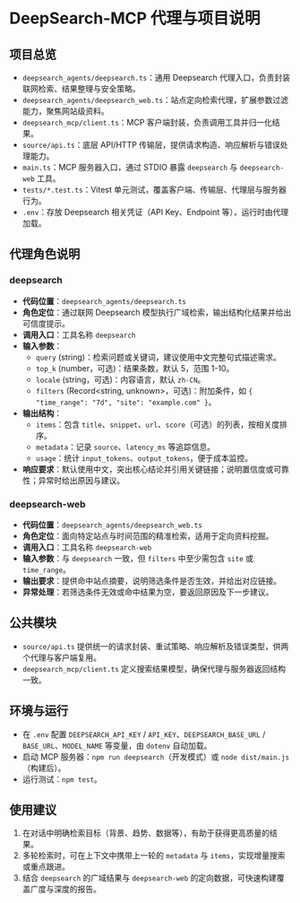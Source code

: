# DeepSearch-MCP 代理与项目说明

## 项目总览
- `deepsearch_agents/deepsearch.ts`：通用 Deepsearch 代理入口，负责封装联网检索、结果整理与安全策略。
- `deepsearch_agents/deepsearch_web.ts`：站点定向检索代理，扩展参数过滤能力，聚焦网站级资料。
- `deepsearch_mcp/client.ts`：MCP 客户端封装，负责调用工具并归一化结果。
- `source/api.ts`：底层 API/HTTP 传输层，提供请求构造、响应解析与错误处理能力。
- `main.ts`：MCP 服务器入口，通过 STDIO 暴露 `deepsearch` 与 `deepsearch-web` 工具。
- `tests/*.test.ts`：Vitest 单元测试，覆盖客户端、传输层、代理层与服务器行为。
- `.env`：存放 Deepsearch 相关凭证（API Key、Endpoint 等），运行时由代理加载。

## 代理角色说明

### deepsearch
- **代码位置**：`deepsearch_agents/deepsearch.ts`
- **角色定位**：通过联网 Deepsearch 模型执行广域检索，输出结构化结果并给出可信度提示。
- **调用入口**：工具名称 `deepsearch`
- **输入参数**：
  - `query` (string)：检索问题或关键词，建议使用中文完整句式描述需求。
  - `top_k` (number，可选)：结果条数，默认 5，范围 1-10。
  - `locale` (string，可选)：内容语言，默认 `zh-CN`。
  - `filters` (Record<string, unknown>，可选)：附加条件，如 `{ "time_range": "7d", "site": "example.com" }`。
- **输出结构**：
  - `items`：包含 `title`、`snippet`、`url`、`score`（可选）的列表，按相关度排序。
  - `metadata`：记录 `source`、`latency_ms` 等追踪信息。
  - `usage`：统计 `input_tokens`、`output_tokens`，便于成本监控。
- **响应要求**：默认使用中文，突出核心结论并引用关键链接；说明置信度或可靠性；异常时给出原因与建议。

### deepsearch-web
- **代码位置**：`deepsearch_agents/deepsearch_web.ts`
- **角色定位**：面向特定站点与时间范围的精准检索，适用于定向资料挖掘。
- **调用入口**：工具名称 `deepsearch-web`
- **输入参数**：与 `deepsearch` 一致，但 `filters` 中至少需包含 `site` 或 `time_range`。
- **输出要求**：提供命中站点摘要，说明筛选条件是否生效，并给出对应链接。
- **异常处理**：若筛选条件无效或命中结果为空，要返回原因及下一步建议。

## 公共模块
- `source/api.ts` 提供统一的请求封装、重试策略、响应解析及错误类型，供两个代理与客户端复用。
- `deepsearch_mcp/client.ts` 定义搜索结果模型，确保代理与服务器返回结构一致。

## 环境与运行
- 在 `.env` 配置 `DEEPSEARCH_API_KEY` / `API_KEY`、`DEEPSEARCH_BASE_URL` / `BASE_URL`、`MODEL_NAME` 等变量，由 `dotenv` 自动加载。
- 启动 MCP 服务器：`npm run deepsearch`（开发模式）或 `node dist/main.js`（构建后）。
- 运行测试：`npm test`。

## 使用建议
1. 在对话中明确检索目标（背景、趋势、数据等），有助于获得更高质量的结果。
2. 多轮检索时，可在上下文中携带上一轮的 `metadata` 与 `items`，实现增量搜索或重点跟进。
3. 结合 `deepsearch` 的广域结果与 `deepsearch-web` 的定向数据，可快速构建覆盖广度与深度的报告。
